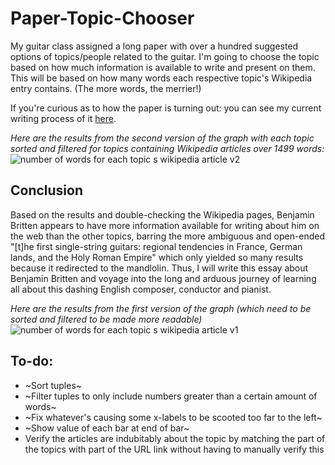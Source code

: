 # Paper-Topic-Chooser
My guitar class assigned a long paper with over a hundred suggested options of topics/people related to the guitar. I'm going to choose the topic based on how much information is available to write and present on them. This will be based on how many words each respective topic's Wikipedia entry contains. (The more words, the merrier!)

If you're curious as to how the paper is turning out: you can see my current writing process of it [here](https://docs.google.com/document/d/1STtAsWL6yahJ9qyyT1yxSFRrgQPVb716bAJjeUkqOyI/edit?usp=sharing).

*Here are the results from the second version of the graph with each topic sorted and filtered for topics containing Wikipedia articles over 1499 words:*
![number of words for each topic s wikipedia article v2](https://user-images.githubusercontent.com/19690086/48087436-4eb79700-e1cd-11e8-8a8e-8467fec2c43b.png)

## Conclusion
Based on the results and double-checking the Wikipedia pages, Benjamin Britten appears to have more information available for writing about him on the web than the other topics, barring the more ambiguous and open-ended "[t]he first single-string guitars: regional tendencies in France, German lands, and the Holy Roman Empire" which only yielded so many results because it redirected to the mandlolin. Thus, I will write this essay about Benjamin Britten and voyage into the long and arduous journey of learning all about this dashing English composer, conductor and pianist.

*Here are the results from the first version of the graph *(which need to be sorted and filtered to be made more readable)**
![number of words for each topic s wikipedia article v1](https://user-images.githubusercontent.com/19690086/48050703-a1169a80-e170-11e8-831b-f725fedc2c5d.png)


## To-do:
- ~Sort tuples~ 
- ~Filter tuples to only include numbers greater than a certain amount of words~
- ~Fix whatever's causing some x-labels to be scooted too far to the left~
- ~Show value of each bar at end of bar~
- Verify the articles are indubitably about the topic by matching the part of the topics with part of the URL link without having to manually verify this
